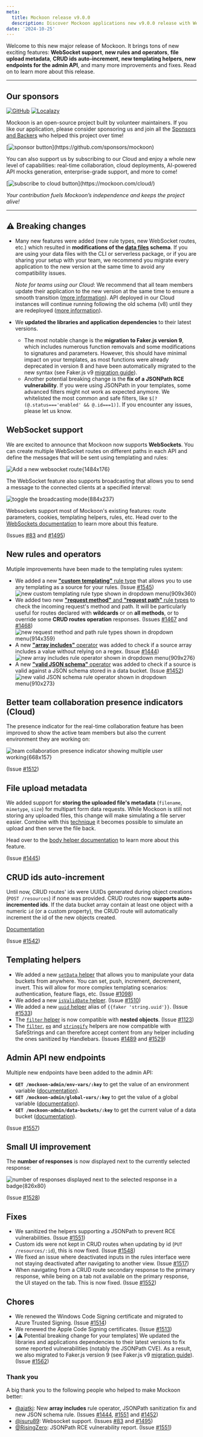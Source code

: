 ```yaml
---
meta:
  title: Mockoon release v9.0.0
  description: Discover Mockoon applications new v9.0.0 release with WebSocket support, new rules and operators, file upload metadata, CRUD ids auto-increment and many more improvements and fixes.
date: '2024-10-25'
---
```


Welcome to this new major release of Mockoon. It brings tons of new exciting features: **WebSocket support**, **new rules and operators**, **file upload metadata**, **CRUD ids auto-increment**, **new templating helpers**, **new endpoints for the admin API**, and many more improvements and fixes.
Read on to learn more about this release.

---

## Our sponsors

[![GitHub](https://mockoon.com/images/sponsors/github.png)](https://github.blog/2023-04-12-github-accelerator-our-first-cohort-and-whats-next/)
[![Localazy](https://mockoon.com/images/sponsors/localazy.png)](https://localazy.com/register?ref=a9CiDC61gOac-azO)

Mockoon is an open-source project built by volunteer maintainers. If you like our application, please consider sponsoring us and join all the [Sponsors and Backers](https://github.com/mockoon/mockoon/blob/main/backers.md) who helped this project over time!

[![sponsor button](https://mockoon.com/images/sponsor-btn-250.png?)](https://github.com/sponsors/mockoon)

You can also support us by subscribing to our Cloud and enjoy a whole new level of capabilities: real-time collaboration, cloud deployments, AI-powered API mocks generation, enterprise-grade support, and more to come!

[![subscribe to cloud button](https://mockoon.com/images/cloud-btn-250.png?)](https://mockoon.com/cloud/)

_Your contribution fuels Mockoon’s independence and keeps the project alive!_

---

## ⚠️ Breaking changes

- Many new features were added (new rule types, new WebSocket routes, etc.) which resulted in **modifications of the [data files](https://mockoon.com/docs/latest/mockoon-data-files/data-files-location/) schema**. If you are using your data files with the CLI or serverless package, or if you are sharing your setup with your team, we recommend you migrate every application to the new version at the same time to avoid any compatibility issues.

  _Note for teams using our Cloud_: We recommend that all team members update their application to the new version at the same time to ensure a smooth transition ([more information](https://mockoon.com/docs/latest/mockoon-cloud/data-synchronization-team-collaboration/#major-versions-migrations)). API deployed in our Cloud instances will continue running following the old schema (v8) until they are redeployed ([more information](https://mockoon.com/docs/latest/mockoon-cloud/api-mock-cloud-deployments/#major-versions-migrations)).

- We **updated the libraries and application dependencies** to their latest versions.
  - The most notable change is the **migration to Faker.js version 9**, which includes numerous function removals and some modifications to signatures and parameters. However, this should have minimal impact on your templates, as most functions were already deprecated in version 8 and have been automatically migrated to the new syntax (see Faker.js v9 [migration guide](https://fakerjs.dev/guide/upgrading.html)).
  - Another potential breaking change is the **fix of a JSONPath RCE vulnerability**. If you were using JSONPath in your templates, some advanced filters might not work as expected anymore. We whitelisted the most common and safe filters, like `$[?(@.status==='enabled' && @.id===1)]`. If you encounter any issues, please let us know.

## WebSocket support

We are excited to announce that Mockoon now supports **WebSockets**. You can create multiple WebSocket routes on different paths in each API and define the messages that will be sent using templating and rules:

![Add a new websocket route{1484x176}](/images/releases/9.0.0/set-ws-route-path.png)

The WebSocket feature also supports broadcasting that allows you to send a message to the connected clients at a specified interval:

![toggle the broadcasting mode{884x237}](/images/releases/9.0.0/toggle-ws-broadcast-streaming.png)

Websockets support most of Mockoon's existing features: route parameters, cookies, templating helpers, rules, etc. Head over to the [WebSockets documentation](https://mockoon.com/docs/latest/api-endpoints/websockets/) to learn more about this feature.

(Issues [#83](https://github.com/mockoon/mockoon/issues/83) and [#1495](https://github.com/mockoon/mockoon/issues/1495))

## New rules and operators

Mutiple improvements have been made to the templating rules system:

- We added a new [**"custom templating"** rule type](https://mockoon.com/docs/latest/route-responses/dynamic-rules/#1-target) that allows you to use any templating as a source for your rules. (Issue [#1545](https://github.com/mockoon/mockoon/issues/1545))
  ![new custom templating rule type shown in dropdown menu{909x360}](/images/releases/9.0.0/new-custom-templating-rule-type.png)
- We added two new [**"request method"** and **"request path"** rule types](https://mockoon.com/docs/latest/route-responses/dynamic-rules/#1-target) to check the incoming request's method and path. It will be particularly useful for routes declared with **wildcards** or on **all methods**, or to override some **CRUD routes operation** responses. (Issues [#1467](https://github.com/mockoon/mockoon/issues/1467) and [#1468](https://github.com/mockoon/mockoon/issues/1468))
  ![new request method and path rule types shown in dropdown menu{914x359}](/images/releases/9.0.0/new-request-method-path-rule-types.png)
- A new [**"array includes"** operator](https://mockoon.com/docs/latest/route-responses/dynamic-rules/#4-comparison-operator) was added to check if a source array includes a value without relying on a regex. (Issue [#1444](https://github.com/mockoon/mockoon/issues/1444))
  ![new array includes rule operator shown in dropdown menu{909x276}](/images/releases/9.0.0/new-array-includes-rule-operator.png)
- A new [**"valid JSON schema"** operator](https://mockoon.com/docs/latest/route-responses/dynamic-rules/#json-schemas) was added to check if a source is valid against a JSON schema stored in a data bucket. (Issue [#1452](https://github.com/mockoon/mockoon/issues/1452))
  ![new valid JSON schema rule operator shown in dropdown menu{910x273}](/images/releases/9.0.0/new-valid-json-schema-rule-operator.png)

## Better team collaboration presence indicators (Cloud)

The presence indicator for the real-time collaboration feature has been improved to show the active team members but also the current environment they are working on:

![team collaboration presence indicator showing multiple user working{668x157}](/images/releases/9.0.0/new-cloud-team-collaboration-presence-indicator.png)

(Issue [#1512](https://github.com/mockoon/mockoon/issues/1512))

## File upload metadata

We added support for **storing the uploaded file's metadata** (`filename`, `mimetype`, `size`) for multipart form data requests. While Mockoon is still not storing any uploaded files, this change will make simulating a file server easier. Combine with this [technique](https://mockoon.com/tutorials/create-endpoint-serving-static-file/) it becomes possible to simulate an upload and then serve the file back.

Head over to the [body helper documentation](https://mockoon.com/docs/latest/templating/mockoon-request-helpers/#body) to learn more about this feature.

(Issue [#1445](https://github.com/mockoon/mockoon/issues/1445))

## CRUD ids auto-increment

Until now, CRUD routes' ids were UUIDs generated during object creations (`POST /resources`) if none was provided. CRUD routes now **supports auto-incremented ids**. If the data bucket array contain at least one object with a numeric `id` (or a custom property), the CRUD route will automatically increment the id of the new objects created.

[Documentation](https://mockoon.com/docs/latest/api-endpoints/crud-routes/#autogenerated-ids-and-numeric-ids)

(Issue [#1542](https://github.com/mockoon/mockoon/issues/1542))

## Templating helpers

- We added a new [`setData` helper](https://mockoon.com/docs/latest/templating/mockoon-helpers/#setdata) that allows you to manipulate your data buckets from anywhere. You can set, push, increment, decrement, invert. This will allow for more complex templating scenarios: authentication, feature flags, etc. (Issue [#1098](https://github.com/mockoon/mockoon/issues/1098))
- We added a new [`isValidDate` helper](https://mockoon.com/docs/latest/templating/mockoon-helpers/#isvaliddate). (Issue [#1510](https://github.com/mockoon/mockoon/issues/1510))
- We added a new [`uuid` helper](https://mockoon.com/docs/latest/templating/mockoon-helpers/#uuid) alias of `{{faker 'string.uuid'}}`. (Issue [#1533](https://github.com/mockoon/mockoon/issues/1533))
- The [`filter` helper](https://mockoon.com/docs/latest/templating/mockoon-helpers/#filter) is now compatible with **nested objects**. (Issue [#1123](https://github.com/mockoon/mockoon/issues/1123))
- The [`filter`](https://mockoon.com/docs/latest/templating/mockoon-helpers/#filter), [`eq`](https://mockoon.com/docs/latest/templating/mockoon-helpers/#eq) and [`stringify`](https://mockoon.com/docs/latest/templating/mockoon-helpers/#stringify) helpers are now compatible with SafeStrings and can therefore accept content from any helper including the ones sanitized by Handlebars. (Issues [#1489](https://github.com/mockoon/mockoon/issues/1489) and [#1529](https://github.com/mockoon/mockoon/issues/1529))

## Admin API new endpoints

Multiple new endpoints have been added to the admin API:

- **`GET /mockoon-admin/env-vars/:key`** to get the value of an environment variable ([documentation](https://mockoon.com/docs/latest/admin-api/environment-variables/#get-an-environment-variable-value)).
- **`GET /mockoon-admin/global-vars/:key`** to get the value of a global variable ([documentation](https://mockoon.com/docs/latest/admin-api/global-variables/#get-a-global-variable-value)).
- **`GET /mockoon-admin/data-buckets/:key`** to get the current value of a data bucket ([documentation](https://mockoon.com/docs/latest/admin-api/data-buckets/#get-a-data-bucket-value)).

(Issue [#1557](https://github.com/mockoon/mockoon/issues/1557))

## Small UI improvement

The **number of responses** is now displayed next to the currently selected response:

![number of responses displayed next to the selected response in a badge{826x80}](/images/releases/9.0.0/number-of-responses-badge.png)

(Issue [#1528](https://github.com/mockoon/mockoon/issues/1528))

## Fixes

- We sanitized the helpers supporting a JSONPath to prevent RCE vulnerabilities. (Issue [#1551](https://github.com/mockoon/mockoon/issues/1551))
- Custom ids were not kept in CRUD routes when updating by id (`PUT /resources/:id`), this is now fixed. (Issue [#1548](https://github.com/mockoon/mockoon/issues/1548))
- We fixed an issue where deactivated inputs in the rules interface were not staying deactivated after navigating to another view. (Issue [#1517](https://github.com/mockoon/mockoon/issues/1517))
- When navigating from a CRUD route secondary response to the primary response, while being on a tab not available on the primary response, the UI stayed on the tab. This is now fixed. (Issue [#1552](https://github.com/mockoon/mockoon/issues/1552))

## Chores

- We renewed the Windows Code Signing certificate and migrated to Azure Trusted Signing. (Issue [#1514](https://github.com/mockoon/mockoon/issues/1514))
- We renewed the Apple Code Signing certificates. (Issue [#1513](https://github.com/mockoon/mockoon/issues/1513))
- [⚠️ Potential breaking change for your templates] We updated the libraries and applications dependencies to their latest versions to fix some reported vulnerabilities (notably the JSONPath CVE). As a result, we also migrated to Faker.js version 9 (see Faker.js v9 [migration guide](https://fakerjs.dev/guide/upgrading.html)).
  (Issue [#1562](https://github.com/mockoon/mockoon/issues/1562))

### Thank you

A big thank you to the following people who helped to make Mockoon better:

- [@ajatkj](https://github.com/ajatkj): New **array includes** rule operator, JSONPath sanitization fix and new JSON schema rule. (Issues [#1444](https://github.com/mockoon/mockoon/issues/1444), [#1551](https://github.com/mockoon/mockoon/issues/1551) and [#1452](https://github.com/mockoon/mockoon/issues/1452))
- [@isuru89](https://github.com/isuru89): Websocket support. (Issues [#83](https://github.com/mockoon/mockoon/issues/83) and [#1495](https://github.com/mockoon/mockoon/issues/1495))
- [@RisingZero](https://github.com/RisingZero): JSONPath RCE vulnerability report. (Issue [#1551](https://github.com/mockoon/mockoon/issues/1551))
